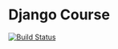 Django Course
========

[![Build Status](https://travis-ci.org/pabardina/django-course.svg?branch=master)](https://travis-ci.org/pabardina/django-course)
